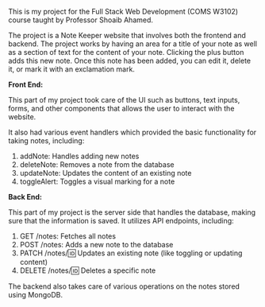 This is my project for the Full Stack Web Development (COMS W3102) course taught by Professor Shoaib Ahamed.

The project is a Note Keeper website that involves both the frontend and backend. The project works by having an area for a title of your note as well as a section of text for the content of your note. Clicking the plus button adds this new note. Once this note has been added, you can edit it, delete it, or mark it with an exclamation mark.

**Front End:**

This part of my project took care of the UI such as buttons, text inputs, forms, and other components that allows the user to interact with the website. 

It also had various event handlers which provided the basic functionality for taking notes, including:
  1. addNote: Handles adding new notes
  2. deleteNote: Removes a note from the database
  3. updateNote: Updates the content of an existing note
  4. toggleAlert: Toggles a visual marking for a note

**Back End:**

This part of my project is the server side that handles the database, making sure that the information is saved.
It utilizes API endpoints, including:
  1. GET /notes: Fetches all notes
  2. POST /notes: Adds a new note to the database
  3. PATCH /notes/:id: Updates an existing note (like toggling or updating content)
  4. DELETE /notes/:id: Deletes a specific note

The backend also takes care of various operations on the notes stored using MongoDB.
